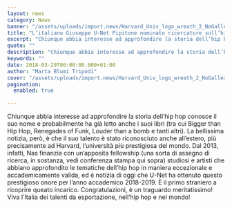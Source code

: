 ```yaml
---
layout: news
category: News
banner: "/assets/uploads/import.news/Harvard_Univ_logo_wreath_2_NoGallery_web_0.jpg"
title: "L’italiano Giuseppe U-Net Pipitone nominato ricercatore sull’hip hop ad Harvard (grazie a Nas)"
excerpt: "Chiunque abbia interesse ad approfondire la storia dell’hip hop conosce il suo nome e probabilmente ha già letto anche i suoi libri (tra cui Bigger than Hip Hop, Renegades of Funk, Louder than a bomb e tanti altri). La bellissima notizia, però, è che il suo talento è stato riconosciuto anche all’estero, più precisamente ad [&hellip"
quote: ""
description: "Chiunque abbia interesse ad approfondire la storia dell’hip hop conosce il suo nome e probabilmente ha già letto anche i suoi libri (tra cui Bigger than Hip Hop, Renegades of Funk, Louder than a bomb e tanti altri). La bellissima notizia, però, è che il suo talento è stato riconosciuto anche all’estero, più precisamente ad [&hellip"
keywords: ""
date: 2018-03-29T00:00:00.000+01:00
author: "Marta Blumi Tripodi"
cover: "/assets/uploads/import.news/Harvard_Univ_logo_wreath_2_NoGallery_web_0.jpg"
pagination:
  enabled: true

---
```


Chiunque abbia interesse ad approfondire la storia dell’hip hop conosce il suo nome e probabilmente ha già letto anche i suoi libri (tra cui Bigger than Hip Hop, Renegades of Funk, Louder than a bomb e tanti altri). La bellissima notizia, però, è che il suo talento è stato riconosciuto anche all’estero, più precisamente ad Harvard, l’università più prestigiosa del mondo. Dal 2013, infatti, Nas finanzia con un’apposita fellowship (una sorta di assegno di ricerca, in sostanza, vedi conferenza stampa qui sopra) studiosi e artisti che abbiano approfondito le tematiche dell’hip hop in maniera eccezionale e accademicamente valida, ed è notizia di oggi che U-Net ha ottenuto questo prestigioso onore per l’anno accademico 2018-2019\. È il primo straniero a ricoprire queato incarico. Congratulazioni, è un traguardo meritatissimo! Viva l’Italia dei talenti da esportazione, nell’hip hop e nel mondo!